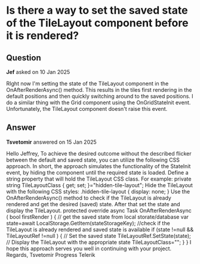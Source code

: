 # Is there a way to set the saved state of the TileLayout component before it is rendered?

## Question

**Jef** asked on 10 Jan 2025

RIght now I'm setting the state of the TileLayout component in the OnAfterRenderAsync() method. This results in the tiles first rendering in the default positions and then quickly switching around to the saved positions. I do a similar thing with the Grid component using the OnGridStateInit event. Unfortunately, the TileLayout component doesn't raise this event.

## Answer

**Tsvetomir** answered on 15 Jan 2025

Hello Jeffrey, To achieve the desired outcome without the described flicker between the default and saved state, you can utilize the following CSS approach. In short, the approach simulates the functionality of the StateInit event, by hiding the component until the required state is loaded. Define a string property that will hold the TileLayout CSS class. For example: private string TileLayoutClass { get; set; }="hidden-tile-layout"; Hide the TileLayout with the following CSS styles: .hidden-tile-layout { display: none;
} Use the OnAfterRenderAsync() method to check if the TileLayout is already rendered and get the desired (saved) state. After that set the state and display the TileLayout. protected override async Task OnAfterRenderAsync ( bool firstRender ) { // get the saved state from local storate/database var state=await LocalStorage.GetItem<TileLayoutState>(stateStorageKey); //check if the TileLayout is already rendered and saved state is available if (state !=null && TileLayoutRef !=null )
{ // Set the saved state TileLayoutRef.SetState(state); // Display the TileLayout with the appropriate state TileLayoutClass="";
}
} I hope this approach serves you well in continuing with your project. Regards, Tsvetomir Progress Telerik
